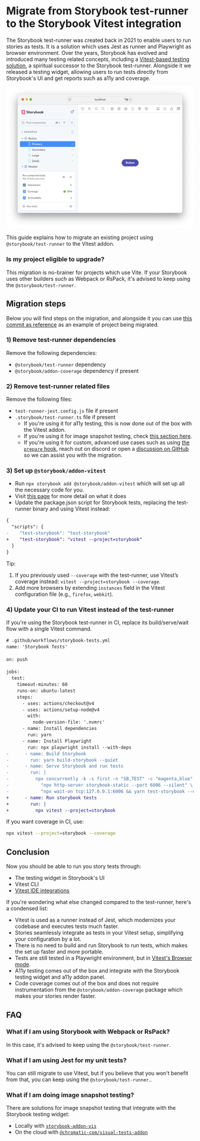 # Migrate from Storybook test-runner to the Storybook Vitest integration

The Storybook test-runner was created back in 2021 to enable users to run stories as tests. It is a solution which uses Jest as runner and Playwright as browser environment. Over the years, Storybook has evolved and introduced many testing related concepts, including a [Vitest-based testing solution](https://storybook.js.org/docs/writing-tests/integrations/vitest-addon), a spiritual successor to the Storybook test-runner. Alongside it we released a testing widget, allowing users to run tests directly from Storybook's UI and get reports such as a11y and coverage.

![](./.github/assets/testing-module.png)

This guide explains how to migrate an existing project using `@storybook/test-runner` to the Vitest addon.

### Is my project eligible to upgrade?

This migration is no-brainer for projects which use Vite. If your Storybook uses other builders such as Webpack or RsPack, it's advised to keep using the `@storybook/test-runner`.

## Migration steps

Below you will find steps on the migration, and alongside it you can use [this commit as reference](https://github.com/yannbf/test-runner-migration-example/commit/cb0ddd5137021a7ed25d15f8d23c6c5e2d01513e) as an example of project being migrated.

### 1) Remove test-runner dependencies

Remove the following dependencies:

- `@storybook/test-runner` dependency
- `@storybook/addon-coverage` dependency if present

### 2) Remove test-runner related files

Remove the following files:

- `test-runner-jest.config.js` file if present
- `.storybook/test-runner.ts` file if present
  - If you're using it for a11y testing, this is now done out of the box with the Vitest addon.
  - If you're using it for image snapshot testing, check [this section here](#what-if-i-am-doing-image-snapshot-testing).
  - If you're using it for custom, advanced use cases such as using [the `prepare` hook](https://github.com/storybookjs/test-runner#prepare), reach out on discord or open a [discussion on GitHub](https://github.com/storybookjs/storybook/discussions/new/choose) so we can assist you with the migration.

### 3) Set up `@storybook/addon-vitest`

- Run `npx storybook add @storybook/addon-vitest` which will set up all the necessary code for you.
- Visit [this page](https://storybook.js.org/docs/writing-tests/integrations/vitest-addon#install-and-set-up) for more detail on what it does
- Update the package.json script for Storybook tests, replacing the test-runner binary and using Vitest instead:

```diff
{
  "scripts": {
-    "test-storybook": "test-storybook"
+    "test-storybook": "vitest --project=storybook"
  }
}
```

Tip:

1. If you previously used `--coverage` with the test-runner, use Vitest’s coverage instead: `vitest --project=storybook --coverage`.
2. Add more browsers by extending `instances` field in the Vitest configuration file (e.g., `firefox`, `webkit`).

### 4) Update your CI to run Vitest instead of the test-runner

If you're using the Storybook test-runner in CI, replace its build/serve/wait flow with a single Vitest command.

```diff
# .github/workflows/storybook-tests.yml
name: 'Storybook Tests'

on: push

jobs:
  test:
    timeout-minutes: 60
    runs-on: ubuntu-latest
    steps:
      - uses: actions/checkout@v4
      - uses: actions/setup-node@v4
        with:
          node-version-file: '.nvmrc'
      - name: Install dependencies
        run: yarn
      - name: Install Playwright
        run: npx playwright install --with-deps
-      - name: Build Storybook
-        run: yarn build-storybook --quiet
-      - name: Serve Storybook and run tests
-        run: |
-          npx concurrently -k -s first -n "SB,TEST" -c "magenta,blue" \
-            "npx http-server storybook-static --port 6006 --silent" \
-            "npx wait-on tcp:127.0.0.1:6006 && yarn test-storybook --coverage"
+      - name: Run storybook tests
+        run: |
+          npx vitest --project=storybook
```

If you want coverage in CI, use:

```bash
npx vitest --project=storybook --coverage
```

## Conclusion

Now you should be able to run you story tests through:

- The testing widget in Storybook's UI
- Vitest CLI
- [Vitest IDE integrations](https://vitest.dev/guide/ide)

If you're wondering what else changed compared to the test-runner, here's a condensed list:

- Vitest is used as a runner instead of Jest, which modernizes your codebase and executes tests much faster.
- Stories seamlessly integrate as tests in your Vitest setup, simplifying your configuration by a lot.
- There is no need to build and run Storybook to run tests, which makes the set up faster and more portable.
- Tests are still tested in a Playwright environment, but in [Vitest's Browser mode](https://vitest.dev/guide/browser/).
- A11y testing comes out of the box and integrate with the Storybook testing widget and a11y addon panel.
- Code coverage comes out of the box and does not require instrumentation from the `@storybook/addon-coverage` package which makes your stories render faster.

## FAQ

### What if I am using Storybook with Webpack or RsPack?

In this case, it's advised to keep using the `@storybook/test-runner`.

### What if I am using Jest for my unit tests?

You can still migrate to use Vitest, but if you believe that you won't benefit from that, you can keep using the `@storybook/test-runner`..

### What if I am doing image snapshot testing?

There are solutions for image snapshot testing that integrate with the Storybook testing widget:

- Locally with [`storybook-addon-vis`](https://github.com/repobuddy/visual-testing)
- On the cloud with [`@chromatic-com/visual-tests-addon`](https://github.com/chromaui/addon-visual-tests)
